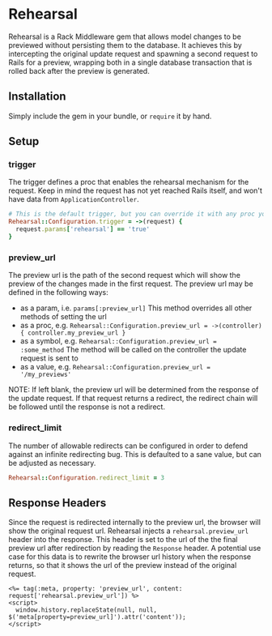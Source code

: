 # Rehearsal

Rehearsal is a Rack Middleware gem that allows model changes to be previewed without persisting them to the database.
It achieves this by intercepting the original update request and spawning a second request to Rails for a preview,
wrapping both in a single database transaction that is rolled back after the preview is generated.

## Installation

Simply include the gem in your bundle, or `require` it by hand.

## Setup

### trigger

The trigger defines a proc that enables the rehearsal mechanism for the request. Keep in mind the request has not yet
reached Rails itself, and won't have data from `ApplicationController`.

```ruby
# This is the default trigger, but you can override it with any proc you want
Rehearsal::Configuration.trigger = ->(request) {
  request.params['rehearsal'] == 'true'
}
```

### preview_url

The preview url is the path of the second request which will show the preview of the changes made in the first request.
The preview url may be defined in the following ways:

- as a param, i.e. `params[:preview_url]` This method overrides all other methods of setting the url
- as a proc, e.g. `Rehearsal::Configuration.preview_url = ->(controller) { controller.my_preview_url }`
- as a symbol, e.g. `Rehearsal::Configuration.preview_url = :some_method` The method will be called on the controller the update request is sent to
- as a value, e.g. `Rehearsal::Configuration.preview_url = '/my_previews'`

NOTE: If left blank, the preview url will be determined from the response of the update request. If that request returns
a redirect, the redirect chain will be followed until the response is not a redirect.

### redirect_limit

The number of allowable redirects can be configured in order to defend against an infinite redirecting bug. This is
defaulted to a sane value, but can be adjusted as necessary.

```ruby
Rehearsal::Configuration.redirect_limit = 3
```

## Response Headers

Since the request is redirected internally to the preview url, the browser will show the original request url.
Rehearsal injects a `rehearsal.preview_url` header into the response. This header is set to the url of the the final
preview url after redirection by reading the `Response` header. A potential use case for this data is to rewrite the
browser url history when the response returns, so that it shows the url of the preview instead of the original request.

```erb
<%= tag(:meta, property: 'preview_url', content: request['rehearsal.preview_url']) %>
<script>
  window.history.replaceState(null, null, $('meta[property=preview_url]').attr('content'));
</script>
```
